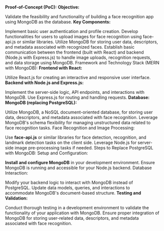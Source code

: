**Proof-of-Concept (PoC):**
**Objective:**

Validate the feasibility and functionality of building a face recognition app using MongoDB as the database.
**Key Components:**

Implement basic user authentication and profile creation.
Develop functionalities for users to upload images for face recognition using face-api.js or similar libraries.
Utilize MongoDB for storing user data, descriptors, and metadata associated with recognized faces.
Establish basic communication between the frontend (built with React) and backend (Node.js with Express.js) to handle image uploads, recognition requests, and data storage using MongoDB.
Framework and Technology Stack (MERN with MongoDB):
**Frontend with React:**

Utilize React.js for creating an interactive and responsive user interface.
**Backend with Node.js and Express.js:**

Implement the server-side logic, API endpoints, and interactions with MongoDB.
Use Express.js for routing and handling requests.
**Database: MongoDB (replacing PostgreSQL):**

Utilize MongoDB, a NoSQL document-oriented database, for storing user data, descriptors, and metadata associated with face recognition.
Leverage MongoDB's schema flexibility for managing unstructured data related to face recognition tasks.
Face Recognition and Image Processing:

Use **face-api.js** or similar libraries for face detection, recognition, and landmark detection tasks on the client side. Leverage Node.js for server-side image pre-processing tasks if needed.
Steps to Replace PostgreSQL with MongoDB:
Setup and Configuration:

**Install and configure MongoDB** in your development environment.
Ensure MongoDB is running and accessible for your Node.js backend.
Database Interaction:

Modify your backend logic to interact with MongoDB instead of PostgreSQL. Update data models, queries, and interactions to accommodate MongoDB's document-based structure.
**Testing and Validation:**

Conduct thorough testing in a development environment to validate the functionality of your application with MongoDB.
Ensure proper integration of MongoDB for storing user-related data, descriptors, and metadata associated with face recognition.

